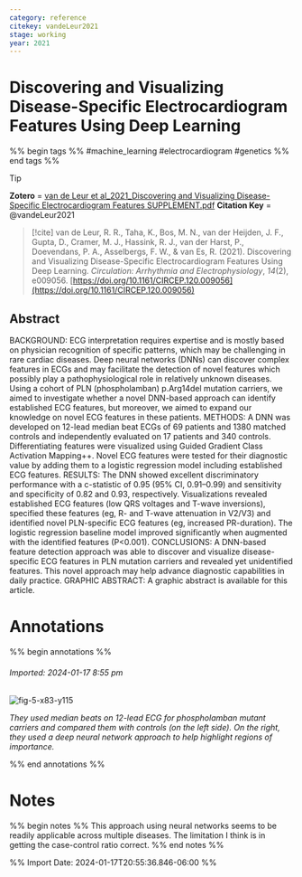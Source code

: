 ```yaml
---
category: reference
citekey: vandeLeur2021
stage: working
year: 2021
---
```



# Discovering and Visualizing Disease-Specific Electrocardiogram Features Using Deep Learning

%% begin tags %%
#machine_learning 
#electrocardiogram 
#genetics 
%% end tags %%

> [!tip]  
> **Zotero** = [van de Leur et al_2021_Discovering and Visualizing Disease-Specific Electrocardiogram Features SUPPLEMENT.pdf](zotero://select/library/items/FQKHYKBM)
> **Citation Key** = @vandeLeur2021

> [!cite]
> van de Leur, R. R., Taha, K., Bos, M. N., van der Heijden, J. F., Gupta, D., Cramer, M. J., Hassink, R. J., van der Harst, P., Doevendans, P. A., Asselbergs, F. W., & van Es, R. (2021). Discovering and Visualizing Disease-Specific Electrocardiogram Features Using Deep Learning. _Circulation: Arrhythmia and Electrophysiology_, _14_(2), e009056. [https://doi.org/10.1161/CIRCEP.120.009056](https://doi.org/10.1161/CIRCEP.120.009056)


## Abstract
BACKGROUND: ECG interpretation requires expertise and is mostly based on physician recognition of specific patterns, which may be challenging in rare cardiac diseases. Deep neural networks (DNNs) can discover complex features in ECGs and may facilitate the detection of novel features which possibly play a pathophysiological role in relatively unknown diseases. Using a cohort of PLN (phospholamban) p.Arg14del mutation carriers, we aimed to investigate whether a novel DNN-based approach can identify established ECG features, but moreover, we aimed to expand our knowledge on novel ECG features in these patients. METHODS: A DNN was developed on 12-lead median beat ECGs of 69 patients and 1380 matched controls and independently evaluated on 17 patients and 340 controls. Differentiating features were visualized using Guided Gradient Class Activation Mapping++. Novel ECG features were tested for their diagnostic value by adding them to a logistic regression model including established ECG features. RESULTS: The DNN showed excellent discriminatory performance with a c-statistic of 0.95 (95% CI, 0.91–0.99) and sensitivity and specificity of 0.82 and 0.93, respectively. Visualizations revealed established ECG features (low QRS voltages and T-wave inversions), specified these features (eg, R- and T-wave attenuation in V2/V3) and identified novel PLN-specific ECG features (eg, increased PR-duration). The logistic regression baseline model improved significantly when augmented with the identified features (P<0.001). CONCLUSIONS: A DNN-based feature detection approach was able to discover and visualize disease-specific ECG features in PLN mutation carriers and revealed yet unidentified features. This novel approach may help advance diagnostic capabilities in daily practice. GRAPHIC ABSTRACT: A graphic abstract is available for this article.


# Annotations
%% begin annotations %%  
  

  
###### Imported: 2024-01-17 8:55 pm  
  
>   
 
![fig-5-x83-y115](figures/vandeLeur2021/fig-5-x83-y115.png)


*They used median beats on 12-lead ECG for phospholamban mutant carriers and compared them with controls (on the left side). On the right, they used a deep neural network approach to help highlight regions of importance.*

  

  
%% end annotations %%

# Notes
%% begin notes %%
This approach using  neural networks seems to be readily applicable across multiple diseases. The limitation I think is in getting the case-control ratio correct.
%% end notes %%

%% Import Date: 2024-01-17T20:55:36.846-06:00 %%
